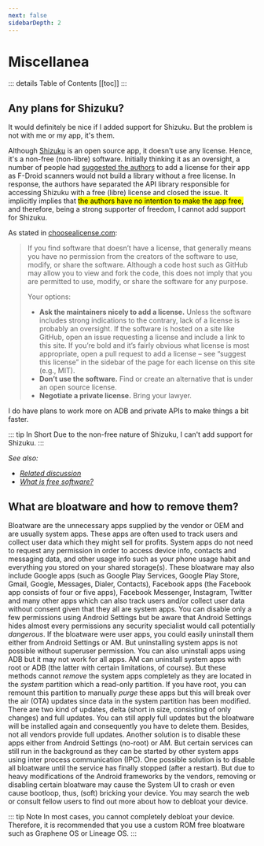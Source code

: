 ```yaml
---
next: false
sidebarDepth: 2
---
```

# Miscellanea

::: details Table of Contents
[[toc]]
:::

## Any plans for Shizuku?
It would definitely be nice if I added support for Shizuku. But the problem is not with me or my app, it's them.

Although [Shizuku][shizuku] is an open source app, it doesn't use any license. Hence, it's a non-free (non-libre) software. Initially thinking it as an oversight, a number of people had [suggested the authors][shizuku_56] to add a license for their app as F-Droid scanners would not build a library without a free license. In response, the authors have separated the API library responsible for accessing Shizuku with a free (libre) license and closed the issue. It implicitly implies that <mark>the authors have no intention to make the app free,</mark> and therefore, being a strong supporter of freedom, I cannot add support for Shizuku.

As stated in [choosealicense.com][cal]:
> If you find software that doesn’t have a license, that generally means you have no permission from the creators of the software to use, modify, or share the software. Although a code host such as GitHub may allow you to view and fork the code, this does not imply that you are permitted to use, modify, or share the software for any purpose.
>
> Your options:
> - **Ask the maintainers nicely to add a license.** Unless the software includes strong indications to the contrary, lack of a license is probably an oversight. If the software is hosted on a site like GitHub, open an issue requesting a license and include a link to this site. If you’re bold and it’s fairly obvious what license is most appropriate, open a pull request to add a license – see “suggest this license” in the sidebar of the page for each license on this site (e.g., MIT).
> - **Don’t use the software.** Find or create an alternative that is under an open source license.
> - **Negotiate a private license.** Bring your lawyer.

I do have plans to work more on ADB and private APIs to make things a bit faster.

::: tip In Short
Due to the non-free nature of Shizuku, I can't add support for Shizuku.
:::

_See also:_
- _[Related discussion][shizuku_discussion]_
- _[What is free software?][free_sw]_

## What are bloatware and how to remove them?
Bloatware are the unnecessary apps supplied by the vendor or OEM and are usually system apps. These apps are often used to track users and collect user data which they might sell for profits. System apps do not need to request any permission in order to access device info, contacts and messaging data, and other usage info such as your phone usage habit and everything you stored on your shared storage(s). These bloatware may also include Google apps (such as Google Play Services, Google Play Store, Gmail, Google, Messages, Dialer, Contacts), Facebook apps (the Facebook app consists of four or five apps), Facebook Messenger, Instagram, Twitter and many other apps which can also track users and/or collect user data without consent given that they all are system apps. You can disable only a few permissions using Android Settings but be aware that Android Settings hides almost every permissions any security specialist would call potentially _dangerous_. If the bloatware were user apps, you could easily uninstall them either from Android Settings or AM. But uninstalling system apps is not possible without superuser permission. You can also uninstall apps using ADB but it may not work for all apps. AM can uninstall system apps with root or ADB (the latter with certain limitations, of course). But these methods cannot _remove_ the system apps completely as they are located in the _system_ partition which a read-only partition. If you have root, you can remount this partition to manually _purge_ these apps but this will break over the air (OTA) updates since data in the system partition has been modified. There are two kind of updates, delta (short in size, consisting of only changes) and full updates. You can still apply full updates but the bloatware will be installed again and consequently you have to delete them. Besides, not all vendors provide full updates. Another solution is to disable these apps either from Android Settings (no-root) or AM. But certain services can still run in the background as they can be started by other system apps using inter process communication (IPC). One possible solution is to disable all bloatware until the service has finally stopped (after a restart). But due to heavy modifications of the Android frameworks by the vendors, removing or disabling certain bloatware may cause the System UI to crash or even cause bootloop, thus, (soft) bricking your device. You may search the web or consult fellow users to find out more about how to debloat your device.

::: tip Note
In most cases, you cannot completely debloat your device. Therefore, it is recommended that you use a custom ROM free bloatware such as Graphene OS or Lineage OS.
:::

[shizuku]: https://shizuku.rikka.app
[shizuku_56]: https://github.com/RikkaApps/Shizuku/issues/56
[cal]: https://choosealicense.com/no-permission/
[shizuku_discussion]: https://github.com/MuntashirAkon/AppManager/issues/55
[free_sw]: https://www.gnu.org/philosophy/free-sw.html
